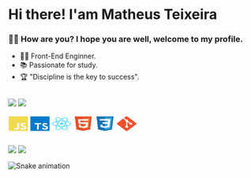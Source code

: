 # Hi there! I'am Matheus Teixeira

### 🤙🏽 How are you? I hope you are well, welcome to my profile.

<ul>
  <li> 👨‍💻 Front-End Enginner.</li>
  <!-- <li> 🔎 Searching for job.</li> -->
  <li> 📚 Passionate for study.</li>
  <li> 🏆 "Discipline is the key to success".</li>
</ul>

  ##
  
<div>
  <img height="170em" src="https://github-readme-stats-sigma-five.vercel.app/api?username=matheustxr&show_icons=true&theme=radical"/>
  <img height="170em" src="https://github-readme-stats-sigma-five.vercel.app/api/top-langs/?username=matheustxr&layout=compact&langs_count=8&theme=radical"/>
</div>

<div style="display: inline_block"><br>
  <img align="center" alt="Matheus-Js" height="30" width="40" src="https://raw.githubusercontent.com/devicons/devicon/master/icons/javascript/javascript-plain.svg">
  <img align="center" alt="Matheus-Ts" height="30" width="40" src="https://raw.githubusercontent.com/devicons/devicon/master/icons/typescript/typescript-plain.svg">
  <img align="center" alt="Matheus-React" height="30" width="40" src="https://raw.githubusercontent.com/devicons/devicon/master/icons/react/react-original.svg">
  <img align="center" alt="Matheus-HTML" height="30" width="40" src="https://raw.githubusercontent.com/devicons/devicon/master/icons/html5/html5-original.svg">
  <img align="center" alt="Matheus-CSS" height="30" width="40" src="https://raw.githubusercontent.com/devicons/devicon/master/icons/css3/css3-original.svg">
  <img align="center" alt="Matheus-CSS" height="30" width="40" src="https://raw.githubusercontent.com/devicons/devicon/master/icons/git/git-original.svg">
</div>

 ##
 
<div> 
  <a href = "mailto:matheustxr.dev@gmail.com"><img src="https://img.shields.io/badge/Gmail-D14836?style=for-the-badge&logo=gmail&logoColor=white" target="_blank"></a>
  <a href="https://www.linkedin.com/in/matheus-teixeira-861818227/" target="_blank"><img src="https://img.shields.io/badge/-LinkedIn-%230077B5?style=for-the-badge&logo=linkedin&logoColor=white" target="_blank"></a> 
</div>

![Snake animation](https://github.com/matheustxr/matheustxr/blob/output/github-contribution-grid-snake.svg)
